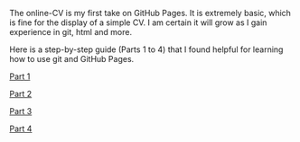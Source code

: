 The online-CV is my first take on GitHub Pages. It is extremely basic, which is fine for the display of a simple CV. I am certain it will grow as I gain experience in git, html and more.

Here is a step-by-step guide (Parts 1 to 4) that I found helpful for learning how to use git and GitHub Pages.

[Part 1](https://github.community/t5/Support-Protips/Getting-started-with-GitHub-Pages-Part-1-Publishing-a-single/ba-p/237)

[Part 2](https://github.community/t5/Support-Protips/Getting-started-with-GitHub-Pages-Part-2-Using-an-official/ba-p/2030)

[Part 3](https://github.community/t5/Support-Protips/Getting-started-with-GitHub-Pages-Part-3-Local-development-with/ba-p/2292)

[Part 4](https://github.community/t5/Support-Protips/Getting-started-with-GitHub-Pages-Part-4-Customizing-your-Pages/ba-p/4058)
